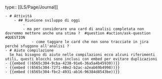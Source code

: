 type:: [[LS/Page/Journal]]

	- # Attivitá
		- ## Riunione sviluppo di oggi
			-
			- ma per considerare una card di analisi completata non dovremmo mettere anche una stima ?  #question #action/ask-question #QUESTION
				- come taggare le card che non sono tracciate in jira perché sfuggono all'analisi ?
	- # Aiuto compilazione
	  Se hai bisogno di aiuto nelle compilazioni ecco alcuni riferimenti utili, questi blocchi sono inclusi con embed per evitare duplicazioni
	- {{embed ((6565c304-9cba-4238-91e6-36a5a4b45930))}}
	- {{embed ((6565c304-72f1-40e2-b2ac-a2eab69b4998))}}
	- {{embed ((6565c304-fbc2-4931-ab16-96384d8543be))}}